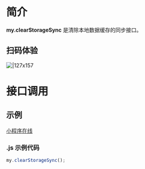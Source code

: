 # 简介

**my.clearStorageSync** 是清除本地数据缓存的同步接口。

## 扫码体验

![|127x157](https://gw.alipayobjects.com/os/skylark-tools/public/files/d4f26e73f7bae3f561da63e179c8060a.jpeg%26originHeight%3D157%26originWidth%3D127%26size%3D19905%26status%3Ddone%26width%3D127#align=left&display=inline&height=157&margin=%5Bobject%20Object%5D&originHeight=157&originWidth=127&status=done&style=none&width=127)

# 接口调用

## 示例

[小程序在线](https://opendocs.alipay.com/openbox/mini/opendocs/storage?view=preview&defaultPage=pages/index/index&defaultOpenedFiles=pages/index/index&theme=light)

### .js 示例代码

```javascript
my.clearStorageSync();
```
